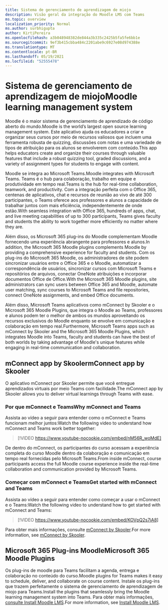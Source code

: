 ```yaml
---
title: Sistema de gerenciamento de aprendizagem de miojo
description: Visão geral da integração do Moodle LMS com Teams
ms.topic: overview
localization_priority: Normal
ms.author: surbhigupta
author: KirtiPereira
ms.openlocfilehash: a3b048948382de844a3b335c2425b5fa5fe6bb1e
ms.sourcegitcommit: 9ef3b415cbba484c2201abe9c6927e08d974388e
ms.translationtype: MT
ms.contentlocale: pt-BR
ms.lasthandoff: 05/19/2021
ms.locfileid: "52555478"
---
```

# <a name="moodle-learning-management-system"></a><span data-ttu-id="94440-103">Sistema de gerenciamento de aprendizagem de miojo</span><span class="sxs-lookup"><span data-stu-id="94440-103">Moodle learning management system</span></span>

<span data-ttu-id="94440-104">Moodle é o maior sistema de gerenciamento de aprendizado de código aberto do mundo.</span><span class="sxs-lookup"><span data-stu-id="94440-104">Moodle is the world’s largest open source learning management system.</span></span> <span data-ttu-id="94440-105">Este aplicativo ajuda os educadores a criar e organizar seus cursos por meio de recursos valiosos que incluem uma ferramenta robusta de quizzing, discussões com notas e uma variedade de tipos de atribuição para os alunos se envolverem com conteúdo.</span><span class="sxs-lookup"><span data-stu-id="94440-105">This app helps educators create and organize their courses through valuable features that include a robust quizzing tool, graded discussions, and a variety of assignment types for students to engage with content.</span></span>  
 
<span data-ttu-id="94440-106">Moodle se integra ao Microsoft Teams.</span><span class="sxs-lookup"><span data-stu-id="94440-106">Moodle integrates with Microsoft Teams.</span></span> <span data-ttu-id="94440-107">Teams é o hub para colaboração, trabalho em equipe e produtividade em tempo real.</span><span class="sxs-lookup"><span data-stu-id="94440-107">Teams is the hub for real-time collaboration, teamwork, and productivity.</span></span> <span data-ttu-id="94440-108">Com a integração perfeita com o Office 365, centenas de aplicativos, chat e recursos de reunião ao vivo de até 300 participantes, o Teams oferece aos professores e alunos a capacidade de trabalhar juntos com mais eficiência, independentemente de onde estão.</span><span class="sxs-lookup"><span data-stu-id="94440-108">With seamless integration with Office 365, hundreds of apps, chat, and live meeting capabilities of up to 300 participants, Teams gives faculty and students the ability to work together more efficiently no matter where they are.</span></span> 
 
<span data-ttu-id="94440-109">Além disso, os Microsoft 365 plug-ins do Moodle complementam Moodle fornecendo uma experiência abrangente para professores e alunos.</span><span class="sxs-lookup"><span data-stu-id="94440-109">In addition, the Microsoft 365 Moodle plugins complements Moodle by providing a comprehensive experience for faculty and students.</span></span> <span data-ttu-id="94440-110">Com os plug-ins do Microsoft 365 Moodle, os administradores de site podem sincronizar usuários entre o Office 365 e o Moodle, automatizar a correspondência de usuários, sincronizar cursos com Microsoft Teams e repositórios de arquivos, conectar OneNote atribuições e incorporar documentos Office de Office.</span><span class="sxs-lookup"><span data-stu-id="94440-110">With the Microsoft 365 Moodle plugins, site administrators can sync users between Office 365 and Moodle, automate user matching, sync courses to Microsoft Teams and file repositories, connect OneNote assignments, and embed Office documents.</span></span>  
 
<span data-ttu-id="94440-111">Além disso, Microsoft Teams aplicativos como mConnect by Skooler e o Microsoft 365 Moodle Plugins, que integra o Moodle ao Teams, professores e alunos podem ter o melhor de ambos os mundos aproveitando os recursos exclusivos do Moodle enquanto se envolve em comunicação e colaboração em tempo real.</span><span class="sxs-lookup"><span data-stu-id="94440-111">Furthermore, Microsoft Teams apps such as mConnect by Skooler and the Microsoft 365 Moodle Plugins, which integrates Moodle into Teams, faculty and students can have the best of both worlds by taking advantage of Moodle's unique features while engaging in real-time communication and collaboration.</span></span>

## <a name="mconnect-app-by-skooler"></a><span data-ttu-id="94440-112">mConnect app by Skooler</span><span class="sxs-lookup"><span data-stu-id="94440-112">mConnect app by Skooler</span></span>

<span data-ttu-id="94440-113">O aplicativo mConnect por Skooler permite que você entregue aprendizados virtuais por meio Teams com facilidade.</span><span class="sxs-lookup"><span data-stu-id="94440-113">The mConnect app by Skooler allows you to deliver virtual learnings through Teams with ease.</span></span>

### <a name="why-mconnect-and-teams"></a><span data-ttu-id="94440-114">Por que mConnect e Teams</span><span class="sxs-lookup"><span data-stu-id="94440-114">Why mConnect and Teams</span></span>

<span data-ttu-id="94440-115">Assista ao vídeo a seguir para entender como o mConnect e Teams funcionam melhor juntos:</span><span class="sxs-lookup"><span data-stu-id="94440-115">Watch the following video to understand how mConnect and Teams work better together:</span></span>

> [!VIDEO https://www.youtube-nocookie.com/embed/nM56R_woMdE]

<span data-ttu-id="94440-116">De dentro do mConnect, os participantes do curso acessam a experiência completa do curso Moodle dentro da colaboração e comunicação em tempo real fornecidas pelo Microsoft Teams.</span><span class="sxs-lookup"><span data-stu-id="94440-116">From inside mConnect, course participants access the full Moodle course experience inside the real-time collaboration and communication provided by Microsoft Teams.</span></span>

### <a name="get-started-with-mconnect-and-teams"></a><span data-ttu-id="94440-117">Começar com mConnect e Teams</span><span class="sxs-lookup"><span data-stu-id="94440-117">Get started with mConnect and Teams</span></span>

<span data-ttu-id="94440-118">Assista ao vídeo a seguir para entender como começar a usar o mConnect e o Teams:</span><span class="sxs-lookup"><span data-stu-id="94440-118">Watch the following video to understand how to get started with mConnect and Teams:</span></span>

> [!VIDEO https://www.youtube-nocookie.com/embed/KOVpQ2s7iA8]

<span data-ttu-id="94440-119">Para obter mais informações, consulte [mConnect by Skooler](https://skooler.com/mconnect/how-to/).</span><span class="sxs-lookup"><span data-stu-id="94440-119">For more information, see [mConnect by Skooler](https://skooler.com/mconnect/how-to/).</span></span>

## <a name="microsoft-365-moodle-plugins"></a><span data-ttu-id="94440-120">Microsoft 365 Plug-ins Moodle</span><span class="sxs-lookup"><span data-stu-id="94440-120">Microsoft 365 Moodle Plugins</span></span>

<span data-ttu-id="94440-121">Os plug-ins de moodle para Teams facilitam a agenda, entrega e colaboração no conteúdo do curso.</span><span class="sxs-lookup"><span data-stu-id="94440-121">Moodle plugins for Teams makes it easy to schedule, deliver, and collaborate on course content.</span></span> <span data-ttu-id="94440-122">Instale os plug-ins que trazem perfeitamente o sistema de gerenciamento de aprendizagem de miojo para Teams.</span><span class="sxs-lookup"><span data-stu-id="94440-122">Install the plugins that seamlessly bring the Moodle learning management system into Teams.</span></span> <span data-ttu-id="94440-123">Para obter mais informações, [consulte Install Moodle LMS](moodleInstructions.md).</span><span class="sxs-lookup"><span data-stu-id="94440-123">For more information, see [Install Moodle LMS](moodleInstructions.md).</span></span>

